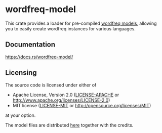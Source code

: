 # wordfreq-model

This crate provides a loader for pre-compiled [wordfreq models](https://github.com/rspeer/wordfreq/tree/v3.0.2#sources-and-supported-languages),
allowing you to easily create wordfreq instances for various languages.

## Documentation

https://docs.rs/wordfreq-model/

## Licensing

The source code is licensed under either of

 * Apache License, Version 2.0
   ([LICENSE-APACHE](../LICENSE-APACHE) or http://www.apache.org/licenses/LICENSE-2.0)
 * MIT license
   ([LICENSE-MIT](../LICENSE-MIT) or http://opensource.org/licenses/MIT)

at your option.

The model files are distributed [here](https://github.com/kampersanda/wordfreq-rs/releases/tag/models-v1) together with the credits.
